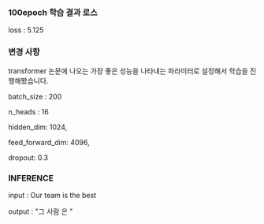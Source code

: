 ### 100epoch 학습 결과 로스

loss : 5.125

### 변경 사항

transformer 논문에 나오는 가장 좋은 성능을 나타내는 파라미터로 설정해서 학습을 진행해봤습니다.


batch_size : 200


n_heads : 16


hidden_dim: 1024,


feed_forward_dim: 4096,


dropout: 0.3

### INFERENCE

input : Our team is the best

output : "그 사람 은 <unk>"
